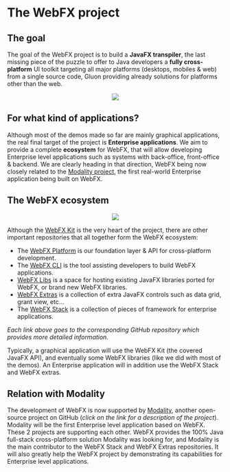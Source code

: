 # The WebFX project

## The goal 

The goal of the WebFX project is to build a **JavaFX transpiler**, the last missing piece of the puzzle to offer to Java developers a **fully cross-platform** UI toolkit targeting all major platforms (desktops, mobiles & web) from a single source code, Gluon providing already solutions for platforms other than the web. 

<p align="center">
  <img src="https://docs.webfx.dev/webfx-cross-platform.svg" />
</p>

## For what kind of applications?

Although most of the demos made so far are mainly graphical applications, the real final target of the project is **Enterprise applications**. We aim to provide a complete **ecosystem** for WebFX, that will allow developing Enterprise level applications such as systems with back-office, front-office & backend. We are clearly heading in that direction, WebFX being now closely related to the [Modality project](https://github.com/modalityproject/modality), the first real-world Enterprise application being built on WebFX.

## The WebFX ecosystem

<p align="center">
  <img src="https://docs.webfx.dev/webfx-project/webfx-ecosystem.svg" />
</p>

Although the [WebFX Kit](https://github.com/webfx-project/webfx) is the very heart of the project, there are other important repositories that all together form the WebFX ecosystem:

* The [WebFX Platform](https://github.com/webfx-project/webfx-platform) is our foundation layer & API for cross-platform development.
* The [WebFX CLI](https://github.com/webfx-project/webfx-cli) is the tool assisting developers to build WebFX applications.
* [WebFX Libs](https://github.com/webfx-libs) is a space for hosting existing JavaFX libraries ported for WebFX, or brand new WebFX libraries.
* [WebFX Extras](https://github.com/webfx-project/webfx-extras) is a collection of extra JavaFX controls such as data grid, grant view, etc...
* The [WebFX Stack](https://github.com/webfx-project/webfx-stack) is a collection of pieces of framework for enterprise applications.

*Each link above goes to the corresponding GitHub repository which provides more detailed information.*

Typically, a graphical application will use the WebFX Kit (the covered JavaFX API), and eventually some WebFX libraries (like we did with most of the demos). An Enterprise application will in addition use the WebFX Stack and WebFX extras.

## Relation with Modality

The development of WebFX is now supported by [Modality](https://github.com/modalityproject/modality), another open-source project on GitHub (*click on the link for a description of the project*). Modality will be the first Enterprise level application based on WebFX. These 2 projects are supporting each other. WebFX provides the 100% Java full-stack cross-platform solution Modality was looking for, and Modality is the main contributor to the WebFX Stack and WebFX Extras repositories. It will also greatly help the WebFX project by demonstrating its capabilities for Enterprise level applications.
